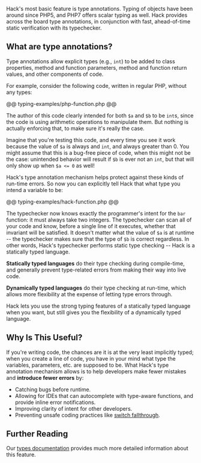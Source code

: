 Hack's most basic feature is type annotations. Typing of objects have been around since PHP5, and PHP7 offers scalar typing as well. Hack provides across the board type annotations, in conjunction with fast, ahead-of-time static verification with its typechecker.

## What are type annotations?

Type annotations allow explicit types (e.g., `int`) to be added to class properties, method and function parameters, method and function return values, and other components of code.

For example, consider the following code, written in regular PHP, without any types:

@@ typing-examples/php-function.php @@

The author of this code clearly intended for both `$a` and `$b` to be `int`s, since the code is using arithmetic operations to manipulate them. But nothing is actually enforcing that, to make sure it's really the case.

Imagine that you're testing this code, and every time you see it work because the value of `$a` is always and `int`, and always greater than 0. You might assume that this is a bug-free piece of code, when this might not be the case: unintended behavior will result if `$b` is ever not an `int`, but that will only show up when `$a <= 0` as well!

Hack's type annotation mechanism helps protect against these kinds of run-time errors. So now you can explicitly tell Hack that what type you intend a variable to be:

@@ typing-examples/hack-function.php @@

The typechecker now knows exactly the programmer's intent for the `bar` function: it must always take two integers. The typechecker can scan all of your code and know, before a single line of it executes, whether that invariant will be satisfied. It doesn't matter what the value of `$a` is at runtime -- the typechecker makes sure that the type of `$b` is correct regardless. In other words, Hack's typechecker performs static type checking -- Hack is a statically typed language.

**Statically typed languages** do their type checking during compile-time, and generally prevent type-related errors from making their way into live code.

**Dynamically typed languages** do their type checking at run-time, which allows more flexibility at the expense of letting type errors through.

Hack lets you use the strong typing features of a statically typed language when you want, but still gives you the flexibility of a dynamically typed language.

## Why Is This Useful?

If you're writing code, the chances are it is at the very least implicitly typed; when you create a line of code, you have in your mind what type the variables, parameters, etc. are supposed to be. What Hack's type annotation mechanism allows is to help developers make fewer mistakes and **introduce fewer errors** by:

* Catching bugs before runtime.
* Allowing for IDEs that can autocomplete with type-aware functions, and provide inline error notifications.
* Improving clarity of intent for other developers.
* Preventing unsafe coding practices like [switch fallthrough](/hack/types/advanced-rules#fallthrough).

## Further Reading

Our [types documentation](/hack/types/introduction) provides much more detailed information about this feature.
